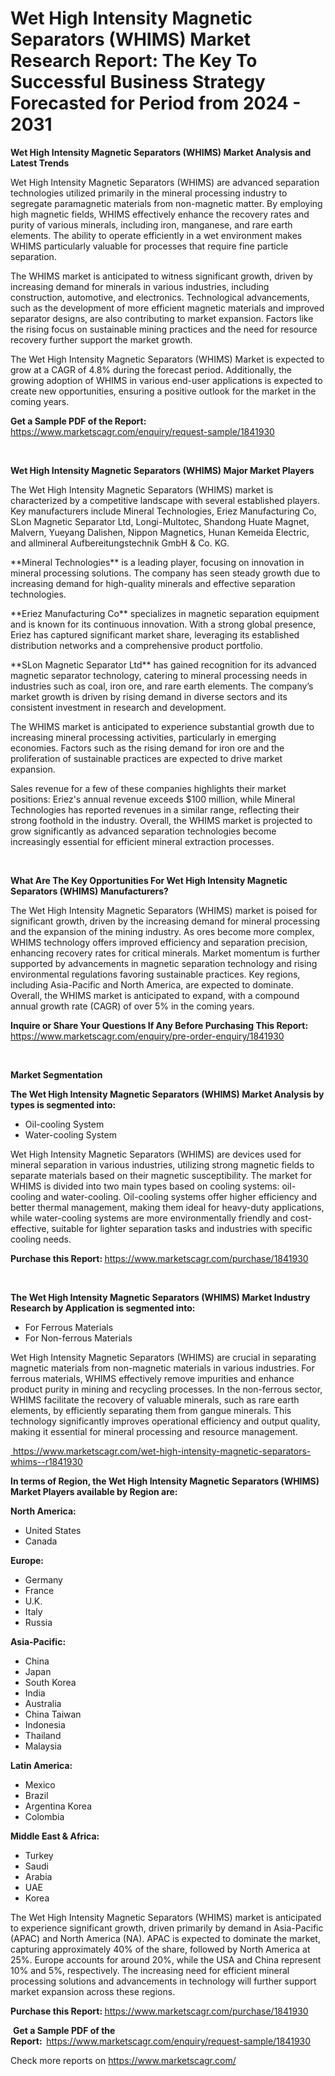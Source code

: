 <p><h1>Wet High Intensity Magnetic Separators (WHIMS) Market Research Report: The Key To Successful Business Strategy Forecasted for Period from 2024 - 2031</h1></p><p><strong>Wet High Intensity Magnetic Separators (WHIMS) Market Analysis and Latest Trends</strong></p>
<p><p>Wet High Intensity Magnetic Separators (WHIMS) are advanced separation technologies utilized primarily in the mineral processing industry to segregate paramagnetic materials from non-magnetic matter. By employing high magnetic fields, WHIMS effectively enhance the recovery rates and purity of various minerals, including iron, manganese, and rare earth elements. The ability to operate efficiently in a wet environment makes WHIMS particularly valuable for processes that require fine particle separation.</p><p>The WHIMS market is anticipated to witness significant growth, driven by increasing demand for minerals in various industries, including construction, automotive, and electronics. Technological advancements, such as the development of more efficient magnetic materials and improved separator designs, are also contributing to market expansion. Factors like the rising focus on sustainable mining practices and the need for resource recovery further support the market growth.</p><p>The Wet High Intensity Magnetic Separators (WHIMS) Market is expected to grow at a CAGR of 4.8% during the forecast period. Additionally, the growing adoption of WHIMS in various end-user applications is expected to create new opportunities, ensuring a positive outlook for the market in the coming years.</p></p>
<p><strong>Get a Sample PDF of the Report:&nbsp;</strong> <a href="https://www.marketscagr.com/enquiry/request-sample/1841930?utm_campaign=1999&utm_medium=2&utm_source=Github&utm_content=ia&utm_term=31122024&utm_id=wet-high-intensity-magnetic-separators-whims">https://www.marketscagr.com/enquiry/request-sample/1841930</a></p>
<p>&nbsp;</p>
<p><strong>Wet High Intensity Magnetic Separators (WHIMS) Major Market Players</strong></p>
<p><p>The Wet High Intensity Magnetic Separators (WHIMS) market is characterized by a competitive landscape with several established players. Key manufacturers include Mineral Technologies, Eriez Manufacturing Co, SLon Magnetic Separator Ltd, Longi-Multotec, Shandong Huate Magnet, Malvern, Yueyang Dalishen, Nippon Magnetics, Hunan Kemeida Electric, and allmineral Aufbereitungstechnik GmbH & Co. KG.</p><p>**Mineral Technologies** is a leading player, focusing on innovation in mineral processing solutions. The company has seen steady growth due to increasing demand for high-quality minerals and effective separation technologies. </p><p>**Eriez Manufacturing Co** specializes in magnetic separation equipment and is known for its continuous innovation. With a strong global presence, Eriez has captured significant market share, leveraging its established distribution networks and a comprehensive product portfolio.</p><p>**SLon Magnetic Separator Ltd** has gained recognition for its advanced magnetic separator technology, catering to mineral processing needs in industries such as coal, iron ore, and rare earth elements. The company’s market growth is driven by rising demand in diverse sectors and its consistent investment in research and development.</p><p>The WHIMS market is anticipated to experience substantial growth due to increasing mineral processing activities, particularly in emerging economies. Factors such as the rising demand for iron ore and the proliferation of sustainable practices are expected to drive market expansion.</p><p>Sales revenue for a few of these companies highlights their market positions: Eriez's annual revenue exceeds $100 million, while Mineral Technologies has reported revenues in a similar range, reflecting their strong foothold in the industry. Overall, the WHIMS market is projected to grow significantly as advanced separation technologies become increasingly essential for efficient mineral extraction processes.</p></p>
<p>&nbsp;</p>
<p><strong>What Are The Key Opportunities For Wet High Intensity Magnetic Separators (WHIMS) Manufacturers?</strong></p>
<p><p>The Wet High Intensity Magnetic Separators (WHIMS) market is poised for significant growth, driven by the increasing demand for mineral processing and the expansion of the mining industry. As ores become more complex, WHIMS technology offers improved efficiency and separation precision, enhancing recovery rates for critical minerals. Market momentum is further supported by advancements in magnetic separation technology and rising environmental regulations favoring sustainable practices. Key regions, including Asia-Pacific and North America, are expected to dominate. Overall, the WHIMS market is anticipated to expand, with a compound annual growth rate (CAGR) of over 5% in the coming years.</p></p>
<p><strong>Inquire or Share Your Questions If Any Before Purchasing This Report:</strong> <a href="https://www.marketscagr.com/enquiry/pre-order-enquiry/1841930?utm_campaign=1999&utm_medium=2&utm_source=Github&utm_content=ia&utm_term=31122024&utm_id=wet-high-intensity-magnetic-separators-whims">https://www.marketscagr.com/enquiry/pre-order-enquiry/1841930</a></p>
<p>&nbsp;</p>
<p><strong>Market Segmentation</strong></p>
<p><strong>The Wet High Intensity Magnetic Separators (WHIMS) Market Analysis by types is segmented into:</strong></p>
<p><ul><li>Oil-cooling System</li><li>Water-cooling System</li></ul></p>
<p><p>Wet High Intensity Magnetic Separators (WHIMS) are devices used for mineral separation in various industries, utilizing strong magnetic fields to separate materials based on their magnetic susceptibility. The market for WHIMS is divided into two main types based on cooling systems: oil-cooling and water-cooling. Oil-cooling systems offer higher efficiency and better thermal management, making them ideal for heavy-duty applications, while water-cooling systems are more environmentally friendly and cost-effective, suitable for lighter separation tasks and industries with specific cooling needs.</p></p>
<p><strong>Purchase this Report:&nbsp;</strong><a href="https://www.marketscagr.com/purchase/1841930?utm_campaign=1999&utm_medium=2&utm_source=Github&utm_content=ia&utm_term=31122024&utm_id=wet-high-intensity-magnetic-separators-whims">https://www.marketscagr.com/purchase/1841930</a></p>
<p>&nbsp;</p>
<p><strong>The Wet High Intensity Magnetic Separators (WHIMS) Market Industry Research by Application is segmented into:</strong></p>
<p><ul><li>For Ferrous Materials</li><li>For Non-ferrous Materials</li></ul></p>
<p><p>Wet High Intensity Magnetic Separators (WHIMS) are crucial in separating magnetic materials from non-magnetic materials in various industries. For ferrous materials, WHIMS effectively remove impurities and enhance product purity in mining and recycling processes. In the non-ferrous sector, WHIMS facilitate the recovery of valuable minerals, such as rare earth elements, by efficiently separating them from gangue minerals. This technology significantly improves operational efficiency and output quality, making it essential for mineral processing and resource management.</p></p>
<p><a href="https://www.marketscagr.com/wet-high-intensity-magnetic-separators-whims--r1841930?utm_campaign=1999&utm_medium=2&utm_source=Github&utm_content=ia&utm_term=31122024&utm_id=wet-high-intensity-magnetic-separators-whims">&nbsp;https://www.marketscagr.com/wet-high-intensity-magnetic-separators-whims--r1841930</a></p>
<p><strong>In terms of Region, the Wet High Intensity Magnetic Separators (WHIMS) Market Players available by Region are:</strong></p>
<p>
    <p> <strong> North America: </strong>
        <ul>
            <li>United States</li>
            <li>Canada</li>
        </ul>
        </p> 
    <p> <strong> Europe: </strong>
        <ul>
            <li>Germany</li>
            <li>France</li>
            <li>U.K.</li>
            <li>Italy</li>
            <li>Russia</li>
        </ul>
        </p> 
    <p> <strong> Asia-Pacific: </strong>
        <ul>
            <li>China</li>
            <li>Japan</li>
            <li>South Korea</li>
            <li>India</li>
            <li>Australia</li>
            <li>China Taiwan</li>
            <li>Indonesia</li>
            <li>Thailand</li>
            <li>Malaysia</li>
        </ul>
        </p> 
    <p> <strong> Latin America: </strong>
        <ul>
            <li>Mexico</li>
            <li>Brazil</li>
            <li>Argentina Korea</li>
            <li>Colombia</li>
        </ul>
        </p> 
    <p> <strong> Middle East & Africa: </strong>
        <ul>
            <li>Turkey</li>
            <li>Saudi</li>
            <li>Arabia</li>
            <li>UAE</li>
            <li>Korea</li>
        </ul>
    </p>
    </p>
<p><p>The Wet High Intensity Magnetic Separators (WHIMS) market is anticipated to experience significant growth, driven primarily by demand in Asia-Pacific (APAC) and North America (NA). APAC is expected to dominate the market, capturing approximately 40% of the share, followed by North America at 25%. Europe accounts for around 20%, while the USA and China represent 10% and 5%, respectively. The increasing need for efficient mineral processing solutions and advancements in technology will further support market expansion across these regions.</p></p>
<p><strong>Purchase this Report: </strong><a href="https://www.marketscagr.com/purchase/1841930?utm_campaign=1999&utm_medium=2&utm_source=Github&utm_content=ia&utm_term=31122024&utm_id=wet-high-intensity-magnetic-separators-whims">https://www.marketscagr.com/purchase/1841930</a></p>
<p>&nbsp;<strong>Get a Sample PDF of the Report:&nbsp;&nbsp;</strong><a href="https://www.marketscagr.com/enquiry/request-sample/1841930?utm_campaign=1999&utm_medium=2&utm_source=Github&utm_content=ia&utm_term=31122024&utm_id=wet-high-intensity-magnetic-separators-whims">https://www.marketscagr.com/enquiry/request-sample/1841930</a></p>
<p><strong></strong></p>
<p>Check more reports on <a href="https://www.marketscagr.com/?utm_campaign=1999&utm_medium=2&utm_source=Github&utm_content=ia&utm_term=31122024&utm_id=wet-high-intensity-magnetic-separators-whims">https://www.marketscagr.com/</a></p>
